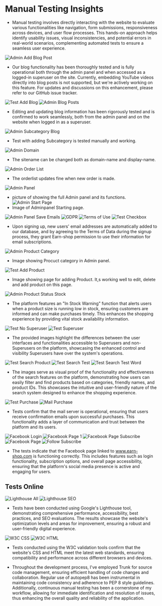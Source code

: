 # Manual Testing Insights

- Manual testing involves directly interacting with the website to evaluate various functionalities like navigation, form submissions, responsiveness across devices, and user flow processes. This hands-on approach helps identify usability issues, visual inconsistencies, and potential errors in real-world scenarios, complementing automated tests to ensure a seamless user experience.

![Admin Add Blog Post](media/adminaddblogpost.png)
- Our blog functionality has been thoroughly tested and is fully operational both through the admin panel and when accessed as a logged-in superuser on the site. Currently, embedding YouTube videos directly into blog posts is not supported, but we're actively working on this feature. For updates and discussions on this enhancement, please refer to our GitHub issue tracker.

![Test Add Blog](media/testaddblog.png)
![Admin Blog Posts](media/adminblogposts.png)
- Editing and updating blog information has been rigorously tested and is confirmed to work seamlessly, both from the admin panel and on the website when logged in as a superuser.

![Admin Subcategory Blog](media/aminsubcategoryblog.png)
- Test with adding Subcategory is tested manually and working.

![Admin Domain](media/admindomain.png)
- The sitename can be changed both as domain-name and display-name.

![Admin Order List](media/adminorderlist.png)
- The orderlist updates fine when new order is made.

![Admin Panel](media/adminpanel.png)
- picture of showing the full Admin panel and its functions.
![Admin Start Page](media/adminstartpage.png)
- Image of Adminpanel Starting page.

![Admin Panel Save Emails](media/adminpanelsaveemails.png)
![GDPR](media/gdpr.png)
![Terms of Use](media/termsofuse.png)
![Test Checkbox](media/testcheckbox.png)
- Upon signing up, new users' email addresses are automatically added to our database, and by agreeing to the Terms of Data during the signup process, they grant Earn-shop permission to use their information for email subscriptions.

![Admin Product Category](media/adminproductcategory.png)
- Image showing Procuct category in Admin panel.

![Test Add Product](media/testaddproduct.png)
- Image showing page for adding Product. It,s working well to edit, delete and add product on this page.

![Admin Product Status Stock](media/adminproductstatusstock.png)
- The platform features an "In Stock Warning" function that alerts users when a product size is running low in stock, ensuring customers are informed and can make purchases timely. This enhances the shopping experience by providing vital stock availability information.

![Test No Superuser](media/testnosuperuser.png)
![Test Superuser](media/testsuperuser.png)
- The provided images highlight the differences between the user interfaces and functionalities accessible to Superusers and non-Superusers on the platform, showcasing the enhanced control and visibility Superusers have over the system's operations.

![Test Search Product](media/testsearchproduct.png)
![Test Search Test](media/testsearchtest.png)
![Test Search Test Word](media/testsearchtestword.png)
- The images serve as visual proof of the functionality and effectiveness of the search features on the platform, demonstrating how users can easily filter and find products based on categories, friendly names, and product IDs. This showcases the intuitive and user-friendly nature of the search system designed to enhance the shopping experience.


![Test Purchase](media/testpurchse.jpg)
![Mail Purchase](media/mailpurchase.jpg)
- Tests confirm that the mail server is operational, ensuring that users receive confirmation emails upon successful purchases. This functionality adds a layer of communication and trust between the platform and its users.

![Facebook Login](media/facebooklogin.png)
![Facebook Page 1](media/facebookpage1.jpg)
![Facebook Page Subscribe](media/facebookpagesubscribe.png)
![Facebook Page](media/fb-page.jpg)
![Follow Subscribe](media/followsubscribe.jpg)
- The tests indicate that the Facebook page linked to www.earn-shop.com is functioning correctly. This includes features such as login functionality, subscription options, and overall page accessibility, ensuring that the platform's social media presence is active and engaging for users.

## Tests Online

![Lighthouse All](media/lighthouseall.png)
![Lighthouse SEO](media/lighthouseseo.png)
- Tests have been conducted using Google's Lighthouse tool, demonstrating comprehensive performance, accessibility, best practices, and SEO evaluations. The results showcase the website's optimization levels and areas for improvement, ensuring a robust and user-friendly digital experience.

![W3C CSS](media/w3ccss.png)
![W3C HTML](media/w3chtml.png)
- Tests conducted using the W3C validation tools confirm that the website's CSS and HTML meet the latest web standards, ensuring compatibility and performance across different browsers and devices.


- Throughout the development process, I've employed Trunk for source code management, ensuring efficient handling of code changes and collaboration. Regular use of autopep8 has been instrumental in maintaining code consistency and adherence to PEP 8 style guidelines. Additionally, continuous manual testing has been a cornerstone of my workflow, allowing for immediate identification and resolution of issues, thus enhancing the overall quality and reliability of the application.
